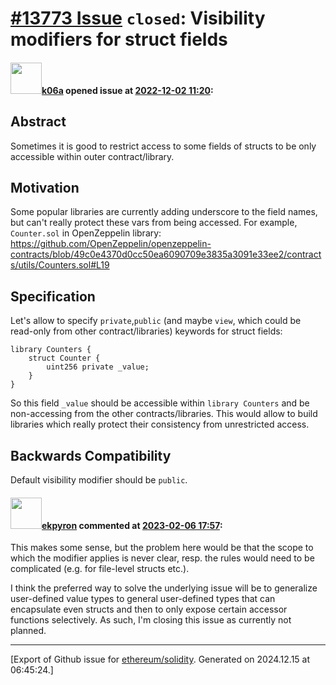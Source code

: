 # [\#13773 Issue](https://github.com/ethereum/solidity/issues/13773) `closed`: Visibility modifiers for struct fields

#### <img src="https://avatars.githubusercontent.com/u/702124?u=00e20e1963ccc9a908a5826b2d8c3b1b1f6acea4&v=4" width="50">[k06a](https://github.com/k06a) opened issue at [2022-12-02 11:20](https://github.com/ethereum/solidity/issues/13773):

## Abstract

Sometimes it is good to restrict access to some fields of structs to be only accessible within outer contract/library.

## Motivation

Some popular libraries are currently adding underscore to the field names, but can't really protect these vars from being accessed.
For example, `Counter.sol` in OpenZeppelin library: https://github.com/OpenZeppelin/openzeppelin-contracts/blob/49c0e4370d0cc50ea6090709e3835a3091e33ee2/contracts/utils/Counters.sol#L19

## Specification

Let's allow to specify `private`,`public` (and maybe `view`, which could be read-only from other contract/libraries) keywords for struct fields:
```solidity
library Counters {
    struct Counter {
        uint256 private _value;
    }
}
```

So this field `_value` should be accessible within `library Counters` and be non-accessing from the other contracts/libraries. This would allow to build libraries which really protect their consistency from unrestricted access.

## Backwards Compatibility

Default visibility modifier should be `public`.


#### <img src="https://avatars.githubusercontent.com/u/1347491?v=4" width="50">[ekpyron](https://github.com/ekpyron) commented at [2023-02-06 17:57](https://github.com/ethereum/solidity/issues/13773#issuecomment-1419511969):

This makes some sense, but the problem here would be that the scope to which the modifier applies is never clear, resp. the rules would need to be complicated (e.g. for file-level structs etc.).

I think the preferred way to solve the underlying issue will be to generalize user-defined value types to general user-defined types that can encapsulate even structs and then to only expose certain accessor functions selectively. As such, I'm closing this issue as currently not planned.


-------------------------------------------------------------------------------



[Export of Github issue for [ethereum/solidity](https://github.com/ethereum/solidity). Generated on 2024.12.15 at 06:45:24.]
